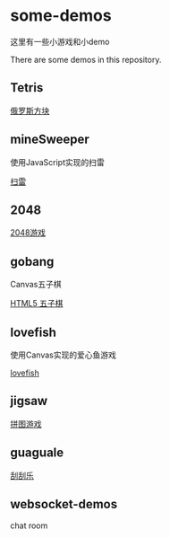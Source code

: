# some-demos

这里有一些小游戏和小demo

There are some demos in this repository.

## Tetris

[俄罗斯方块](https://sdshaoda.github.io/some-demos/Tetris/)

## mineSweeper

使用JavaScript实现的扫雷

[扫雷](https://sdshaoda.github.io/some-demos/mineSweeper/)

## 2048

[2048游戏](https://sdshaoda.github.io/some-demos/2048/)

## gobang

Canvas五子棋

[HTML5 五子棋](https://sdshaoda.github.io/some-demos/gobang/)

## lovefish

使用Canvas实现的爱心鱼游戏

[lovefish](https://sdshaoda.github.io/some-demos/lovefish/)

## jigsaw

[拼图游戏](https://sdshaoda.github.io/some-demos/jinsaw/)

## guaguale

[刮刮乐](https://sdshaoda.github.io/some-demos/guaguale/)

## websocket-demos

chat room
